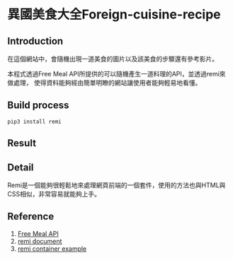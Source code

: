 # 異國美食大全Foreign-cuisine-recipe

## Introduction
在這個網站中，會隨機出現一道美食的圖片以及該美食的步驟還有參考影片。

本程式透過Free Meal API所提供的可以隨機產生一道料理的API，並透過remi來做處理，
使得資料能夠經由簡單明瞭的網站讓使用者能夠輕易地看懂。



## Build process
```
pip3 install remi
```

## Result

## Detail
Remi是一個能夠很輕鬆地來處理網頁前端的一個套件，使用的方法也與HTML與CSS相似，非常容易就能夠上手。



## Reference
1. [Free Meal API](https://www.themealdb.com/api.php)
2. [remi document](https://remi.readthedocs.io/en/latest/_modules/remi/gui.html)
3. [remi container example](https://github.com/dddomodossola/remi/blob/master/examples/widgets_overview_app.py)
